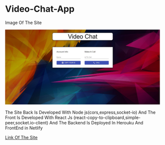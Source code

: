 # Video-Chat-App


Image Of The Site

![](img/VideoChatApp.JPG)


The Site Back Is Developed With Node js(cors,express,socket-io) And The Front Is Developed With React Js (react-copy-to-clipboard,simple-peer,socket.io-client) And The Backend Is Deployed In Herouku And FrontEnd in Netlify


[Link Of The Site](https://apc-video-chat-app.netlify.app/)
